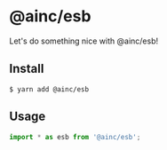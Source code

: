 # @ainc/esb
Let's do something nice with @ainc/esb!

## Install
``` shell
$ yarn add @ainc/esb
```

## Usage
``` javascript
import * as esb from '@ainc/esb';
```
